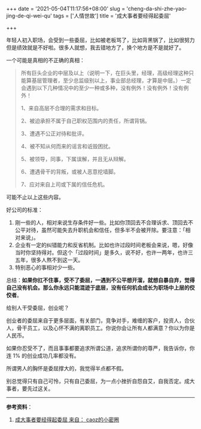 +++
date = '2021-05-04T11:17:56+08:00'
slug = 'cheng-da-shi-zhe-yao-jing-de-qi-wei-qu'
tags = ['人情世故']
title = '成大事者要经得起委屈'

+++

年轻人初入职场，会受到一些委屈，比如被老板骂了，比如背黑锅了，比如很努力但是绩效就是不好啦。很多人就想，我去错地方了，换个地方是不是就好了。

一个可能是真相的不正确的真相：

> 所有巨头企业的中层及以上（说明一下，在巨头里，经理，高级经理这种只能算基层管理者，至少总监级别以上，事业部总经理，才算是中层。）一定会遇到以下几种情况中的至少一种或多种，没有例外！没有例外！没有例外！
>
> 1、来自高层不合理的需求和目标。
>
> 2、被迫承担不属于自己职权范围内的责任，所谓背锅。
>
> 3、遭遇不公正对待和批评。
>
> 4、被不知从何而来的谣言和诋毁困扰。
>
> 5、被领导，同事，下属误解，并且无从辩解。
>
> 6、遭遇骨干的背叛，或被人恶意挖墙脚。
>
> 7、应对来自上司或下属的信任危机。

可能不止以上这些内容。

好公司的标准：

1. 刚一些的人，相对来说生存条件好一些。比如你顶回去不合理诉求、顶回去不公平对待，虽然可能失去升职机会和信任，但多半不会被开除。要注意：「相对来说」。
2. 企业有一定的纠错能力和反省机制。比如也许过段时间老板会来说，嗯，好像当时你坚持得对。但这个「过段时间」是多久，说不好，也许一两年，也许三五年，很多人熬不到这一天。
3. 特别恶心的事相对少一些。

总结：**如果你扛不住事，受不了委屈，一遇到不公平想开溜，就想自暴自弃，觉得自己没有机会。那么你永远只能混迹于底层，没有任何机会成长为职场中上层的佼佼者**。

给别人干受委屈，创业呢？

创业者的委屈来自于更多层面，有关部门，竞争对手，难缠的客户，投资人，合伙人，骨干员工，以及心怀不满的离职员工。你说你会让所有人都满意？你以为你是人民币。

如果你忍受不了，而且事事都要追求所谓公道，追求所谓你的尊严，我告诉你，你连 1% 的创业成功几率都没有。

所谓男人的胸怀是委屈撑大的，我觉得半点都不假。

别总觉得只有自己可怜，只有自己委屈，为一点小挫折自怨自艾，自我否定。成大事者，要先过这关。

---

**参考资料**：

1. [成大事者要经得起委屈 来自： caoz的小密圈](https://articles.zsxq.com/id_ige9ztjcxm8s.html)

